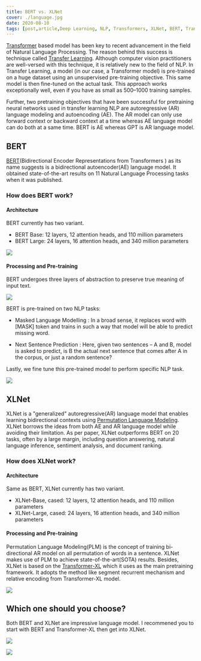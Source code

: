 ```yaml
---
title: BERT vs. XLNet
cover: ./language.jpg
date: 2020-08-10
tags: [post,article,Deep Learning, NLP, Transformers, XLNet, BERT, Transfer Learning]
---
```


[Transformer](https://arxiv.org/pdf/1706.03762.pdf) based model has been key to recent advancement in the field of Natural Language Processing. The reason behind this success is technique called [Transfer Learning](https://en.wikipedia.org/wiki/Transfer_learning#:~:text=Transfer%20learning%20(TL)%20is%20a,when%20trying%20to%20recognize%20trucks.). Although computer vision practitioners are well-versed with this technique, it is relatively new to the field of NLP. In Transfer Learning, a model (in our case, a Transformer model) is pre-trained on a huge dataset using an unsupervised pre-training objective. This same model is then fine-tuned on the actual task. This approach works exceptionally well, even if you have as small as 500–1000 training samples. 

Further, two pretraining objectives that have been successful for pretraining neural networks used in transfer learning NLP are autoregressive (AR) language modeling and autoencoding (AE). The AR model can only use forward context or backward context at a time whereas AE language model can do both at a same time. BERT is AE whereas GPT is AR language model.

<h2>BERT</h2>

[BERT](https://arxiv.org/pdf/1810.04805.pdf)(Bidirectional Encoder Representations from Transformers ) as its name suggests is a bidirectional autoencoder(AE) language model. It obtained state-of-the-art results on 11 Natural Language Processing tasks when it was published.

<h3>How does BERT work?</h3>

<h4>Architecture</h4>

BERT currently has two variant.
- BERT Base: 12 layers, 12 attention heads, and 110 million parameters
- BERT Large: 24 layers, 16 attention heads, and 340 million parameters

![](/archi.png)

<h4>Processing and Pre-training</h4>

BERT undergoes three layers of abstraction to preserve true meaning of input text.

![](/embedding.png)


BERT is pre-trained on two NLP tasks:
- Masked Language Modelling : In a broad sense, it replaces word with [MASK] token and trains in such a way that model will be able to predict missing word.

- Next Sentence Prediction : Here, given two sentences – A and B, model is asked to predict, is B the actual next sentence that comes after A in the corpus, or just a random sentence? 


Lastly, we fine tune this pre-trained model to perform specific NLP task.       


![](/bert.png)

<h2>XLNet</h2>

XLNet is a "generalized" autoregressive(AR) language model that enables learning bidirectional contexts using [Permutation Language Modeling](https://arxiv.org/pdf/1906.08237.pdf). XLNet borrows the ideas from both AE and AR language model while avoiding their limitation. As per paper, XLNet outperforms BERT on 20 tasks, often by a large margin, including question answering, natural language inference, sentiment analysis, and document ranking.

<h3>How does XLNet work?</h3>

<h4>Architecture</h4>

Same as BERT, XLNet currently has two variant.
- XLNet-Base, cased: 12 layers, 12 attention heads, and 110 million parameters
- XLNet-Large, cased: 24 layers, 16 attention heads, and 340 million parameters

<h4>Processing and Pre-training</h4>

 Permutation Language Modeling(PLM) is the concept of training bi-directional AR model on all permutation of words in a sentence. XLNet makes use of PLM to achieve state-of-the-art(SOTA) results. Besides, XLNet is based on the [Transformer-XL](https://arxiv.org/pdf/1901.02860.pdf) which it uses as the main pretraining framework. It adopts the method like segment recurrent mechanism and relative encoding from Transformer-XL model.


![](/xlnet.png)

<h2>Which one should you choose?</h2>

Both BERT and XLNet are impressive language model. I recommened you to start with BERT and Transformer-XL then get into XLNet.

![](/scores.png)

![](/comparision.png)



